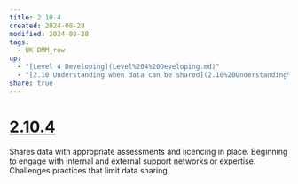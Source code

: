 ```yaml
---
title: 2.10.4
created: 2024-08-28
modified: 2024-08-28
tags:
  - UK-DMM_row
up:
  - "[Level 4 Developing](Level%204%20Developing.md)"
  - "[2.10 Understanding when data can be shared](2.10%20Understanding%20when%20data%20can%20be%20shared.md)"
share: true
---
```

# [2.10.4](2.10.4.md)

Shares data with appropriate assessments and licencing in place. Beginning to engage with internal and external support networks or expertise. Challenges practices that limit data sharing.
